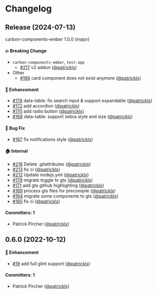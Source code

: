 # Changelog

## Release (2024-07-13)

carbon-components-ember 1.0.0 (major)

#### :boom: Breaking Change
* `carbon-components-ember`, `test-app`
  * [#217](https://github.com/IBM/carbon-components-ember/pull/217) v2 addon ([@patricklx](https://github.com/patricklx))
* Other
  * [#166](https://github.com/IBM/carbon-components-ember/pull/166) card component does not exist anymore ([@patricklx](https://github.com/patricklx))

#### :rocket: Enhancement
* [#178](https://github.com/IBM/carbon-components-ember/pull/178) data-table: fix search input & support expandable ([@patricklx](https://github.com/patricklx))
* [#172](https://github.com/IBM/carbon-components-ember/pull/172) add accordion ([@patricklx](https://github.com/patricklx))
* [#170](https://github.com/IBM/carbon-components-ember/pull/170) add radio button ([@patricklx](https://github.com/patricklx))
* [#168](https://github.com/IBM/carbon-components-ember/pull/168) data-table: support zebra style and size ([@patricklx](https://github.com/patricklx))

#### :bug: Bug Fix
* [#167](https://github.com/IBM/carbon-components-ember/pull/167) fix notifications style ([@patricklx](https://github.com/patricklx))

#### :house: Internal
* [#216](https://github.com/IBM/carbon-components-ember/pull/216) Delete .gitattributes ([@patricklx](https://github.com/patricklx))
* [#213](https://github.com/IBM/carbon-components-ember/pull/213) fix ci ([@patricklx](https://github.com/patricklx))
* [#212](https://github.com/IBM/carbon-components-ember/pull/212) Update nodejs.yml ([@patricklx](https://github.com/patricklx))
* [#179](https://github.com/IBM/carbon-components-ember/pull/179) migrate toggle to gts ([@patricklx](https://github.com/patricklx))
* [#171](https://github.com/IBM/carbon-components-ember/pull/171) add gts github highlighting ([@patricklx](https://github.com/patricklx))
* [#169](https://github.com/IBM/carbon-components-ember/pull/169) process gts files for precompile ([@patricklx](https://github.com/patricklx))
* [#164](https://github.com/IBM/carbon-components-ember/pull/164) migrate some components to gts ([@patricklx](https://github.com/patricklx))
* [#165](https://github.com/IBM/carbon-components-ember/pull/165)  fix ci ([@patricklx](https://github.com/patricklx))

#### Committers: 1
- Patrick Pircher ([@patricklx](https://github.com/patricklx))


## 0.6.0 (2022-10-12)

#### :rocket: Enhancement
* [#19](https://github.com/patricklx/carbon-components-ember/pull/19) add full glint support ([@patricklx](https://github.com/patricklx))

#### Committers: 1
- Patrick Pircher ([@patricklx](https://github.com/patricklx))


